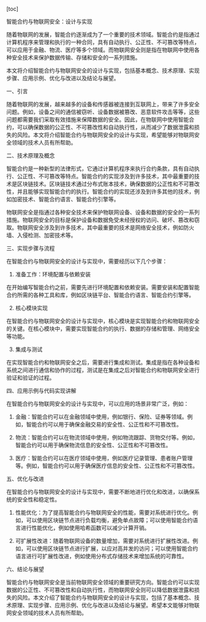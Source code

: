 
[toc]                    
                
                
智能合约与物联网安全：设计与实现

随着物联网的发展，智能合约逐渐成为了一个重要的技术领域。智能合约是指通过计算机程序来管理和执行的一种合同，具有自动执行、公正性、不可篡改等特点，可以应用于金融、物流、医疗等多个领域。而物联网安全则是指在物联网中使用各种安全技术来保护数据传输、存储和安全的一系列措施。

本文将介绍智能合约与物联网安全的设计与实现，包括基本概念、技术原理、实现步骤、应用示例、优化与改进以及结论与展望。

一、引言

随着物联网的发展，越来越多的设备和传感器被连接到互联网上，带来了许多安全问题。例如，设备之间的通信被窃听、设备数据被篡改、恶意软件攻击等等，这些问题都需要我们采取有效措施来保障数据的安全。因此，在物联网中使用智能合约，可以确保数据的公正性、不可篡改性和自动执行性，从而减少了数据泄露和损失的风险。本文将介绍智能合约与物联网安全的设计与实现，希望能够对物联网安全领域的技术人员有所帮助。

二、技术原理及概念

智能合约是一种新型的法律形式，它通过计算机程序来执行合约条款，具有自动执行、公正性、不可篡改等特点。智能合约的实现涉及到许多技术，其中最重要的技术是区块链技术。区块链技术通过分布式账本技术，确保数据的公正性和不可篡改性，并且能够实现智能合约的执行。智能合约的实现还涉及到许多其他的技术，例如加密技术、智能合约语言、智能合约引擎等。

物联网安全是指通过各种安全技术来保护物联网设备、设备和数据的安全的一系列措施。物联网安全的目标是保护设备和数据免受未经授权的访问、破坏、篡改和窃取。物联网安全涉及到许多技术，其中最重要的技术是网络安全技术，例如防火墙、入侵检测、加密技术等。

三、实现步骤与流程

在智能合约与物联网安全的设计与实现中，需要经历以下几个步骤：

1. 准备工作：环境配置与依赖安装

在开始编写智能合约之前，需要先进行环境配置和依赖安装。需要安装和配置智能合约所需的各种工具和库，例如区块链平台、智能合约语言、智能合约引擎等。

2. 核心模块实现

在智能合约与物联网安全的设计与实现中，核心模块是实现智能合约和物联网安全的关键。在核心模块中，需要实现智能合约的执行、数据的存储和管理、网络安全等功能。

3. 集成与测试

在实现智能合约和物联网安全之后，需要进行集成和测试。集成是指在各种设备和系统之间进行通信和协作的过程，测试是在集成之后对智能合约和物联网安全进行验证和验证的过程。

四、应用示例与代码实现讲解

在智能合约与物联网安全的设计与实现中，可以应用的场景非常广泛，例如：

1. 金融：智能合约可以在金融领域中使用，例如银行、保险、证券等领域。例如，智能合约可以用于确保金融交易的安全性、公正性和不可篡改性。

2. 物流：智能合约可以在物流领域中使用，例如物流跟踪、货物交付等。例如，智能合约可以用于确保物流信息的安全性、公正性和不可篡改性。

3. 医疗：智能合约可以在医疗领域中使用，例如医疗记录管理、患者账户管理等。例如，智能合约可以用于确保医疗信息的安全性、公正性和不可篡改性。

五、优化与改进

在智能合约与物联网安全的设计与实现中，需要不断地进行优化和改进，以确保系统的安全性和稳定性。

1. 性能优化：为了提高智能合约与物联网安全的性能，需要对系统进行优化。例如，可以使用区块链节点进行负载均衡，避免单点故障；可以使用智能合约语言进行性能优化，例如使用哈希函数可以减少计算开销。

2. 可扩展性改进：随着物联网设备的数量增加，需要对系统进行扩展性改进。例如，可以使用区块链节点进行扩展，以应对高并发的访问；可以使用智能合约语言进行可扩展性改进，例如使用分布式存储技术来增加系统的可靠性。

六、结论与展望

智能合约与物联网安全是当前物联网安全领域的重要研究方向。智能合约可以实现数据的公正性、不可篡改性和自动执行性，而物联网安全则可以降低数据泄露和损失的风险。本文介绍了智能合约与物联网安全的设计与实现，包括了基本概念、技术原理、实现步骤、应用示例、优化与改进以及结论与展望。希望本文能够对物联网安全领域的技术人员有所帮助。

